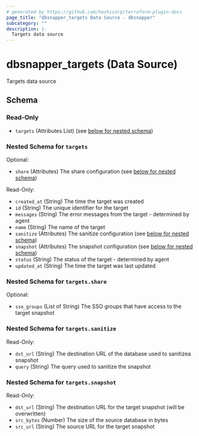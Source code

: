 ```yaml
---
# generated by https://github.com/hashicorp/terraform-plugin-docs
page_title: "dbsnapper_targets Data Source - dbsnapper"
subcategory: ""
description: |-
  Targets data source
---
```


# dbsnapper_targets (Data Source)

Targets data source



<!-- schema generated by tfplugindocs -->
## Schema

### Read-Only

- `targets` (Attributes List) (see [below for nested schema](#nestedatt--targets))

<a id="nestedatt--targets"></a>
### Nested Schema for `targets`

Optional:

- `share` (Attributes) The share configuration (see [below for nested schema](#nestedatt--targets--share))

Read-Only:

- `created_at` (String) The time the target was created
- `id` (String) The unique identifier for the target
- `messages` (String) The error messages from the target - determined by agent
- `name` (String) The name of the target
- `sanitize` (Attributes) The sanitize configuration (see [below for nested schema](#nestedatt--targets--sanitize))
- `snapshot` (Attributes) The snapshot configuration (see [below for nested schema](#nestedatt--targets--snapshot))
- `status` (String) The status of the target - determined by agent
- `updated_at` (String) The time the target was last updated

<a id="nestedatt--targets--share"></a>
### Nested Schema for `targets.share`

Optional:

- `sso_groups` (List of String) The SSO groups that have access to the target snapshot


<a id="nestedatt--targets--sanitize"></a>
### Nested Schema for `targets.sanitize`

Read-Only:

- `dst_url` (String) The destination URL of the database used to sanitizea snapshot
- `query` (String) The query used to sanitize the snapshot


<a id="nestedatt--targets--snapshot"></a>
### Nested Schema for `targets.snapshot`

Read-Only:

- `dst_url` (String) The destination URL for the target snapshot (will be overwritten)
- `src_bytes` (Number) The size of the source database in bytes
- `src_url` (String) The source URL for the target snapshot
